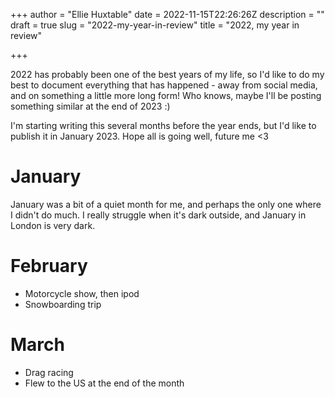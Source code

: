 +++
author = "Ellie Huxtable"
date = 2022-11-15T22:26:26Z
description = ""
draft = true
slug = "2022-my-year-in-review"
title = "2022, my year in review"

+++


2022 has probably been one of the best years of my life, so I'd like to do my best to document everything that has happened - away from social media, and on something a little more long form! Who knows, maybe I'll be posting something similar at the end of 2023 :)

I'm starting writing this several months before the year ends, but I'd like to publish it in January 2023. Hope all is going well, future me <3

# January

January was a bit of a quiet month for me, and perhaps the only one where I didn't do much. I really struggle when it's dark outside, and January in London is very dark.

# February

* Motorcycle show, then ipod
* Snowboarding trip

# March

* Drag racing
* Flew to the US at the end of the month

